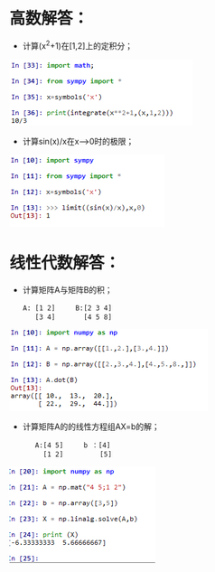 
# 高数解答：
* 计算(x<sup>2</sup>+1)在[1,2]上的定积分；


![](images/38.png)

* 计算sin(x)/x在x-->0时的极限；

![](images/39.png)

# 线性代数解答：
 * 计算矩阵A与矩阵B的积；

       A: [1 2]     B:[2 3 4]
          [3 4]       [4 5 8]

![](images/40.png)

* 计算矩阵A的的线性方程组AX=b的解；

         A:[4 5]     b ：[4]
           [1 2]         [5]

![](images/41.png)
